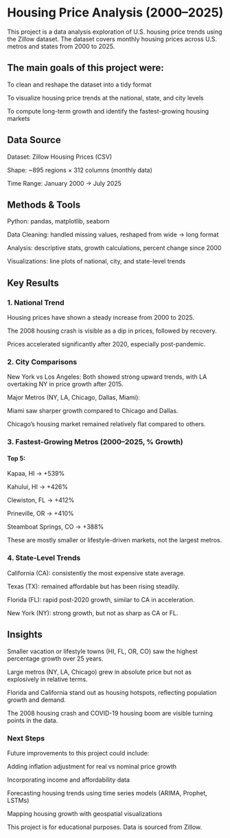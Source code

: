 # Housing Price Analysis (2000–2025)
This project is a data analysis exploration of U.S. housing price trends using the Zillow dataset. The dataset covers monthly housing prices across U.S. metros and states from 2000 to 2025.

## The main goals of this project were:

To clean and reshape the dataset into a tidy format

To visualize housing price trends at the national, state, and city levels

To compute long-term growth and identify the fastest-growing housing markets

## Data Source

Dataset: Zillow Housing Prices (CSV)

Shape: ~895 regions × 312 columns (monthly data)

Time Range: January 2000 → July 2025

## Methods & Tools

Python: pandas, matplotlib, seaborn

Data Cleaning: handled missing values, reshaped from wide → long format

Analysis: descriptive stats, growth calculations, percent change since 2000

Visualizations: line plots of national, city, and state-level trends

## Key Results
### 1. National Trend

Housing prices have shown a steady increase from 2000 to 2025.

The 2008 housing crash is visible as a dip in prices, followed by recovery.

Prices accelerated significantly after 2020, especially post-pandemic.

### 2. City Comparisons

New York vs Los Angeles: Both showed strong upward trends, with LA overtaking NY in price growth after 2015.

Major Metros (NY, LA, Chicago, Dallas, Miami):

Miami saw sharper growth compared to Chicago and Dallas.

Chicago’s housing market remained relatively flat compared to others.

### 3. Fastest-Growing Metros (2000–2025, % Growth)

#### Top 5:

Kapaa, HI → +539%

Kahului, HI → +426%

Clewiston, FL → +412%

Prineville, OR → +410%

Steamboat Springs, CO → +388%

These are mostly smaller or lifestyle-driven markets, not the largest metros.

### 4. State-Level Trends

California (CA): consistently the most expensive state average.

Texas (TX): remained affordable but has been rising steadily.

Florida (FL): rapid post-2020 growth, similar to CA in acceleration.

New York (NY): strong growth, but not as sharp as CA or FL.


## Insights

Smaller vacation or lifestyle towns (HI, FL, OR, CO) saw the highest percentage growth over 25 years.

Large metros (NY, LA, Chicago) grew in absolute price but not as explosively in relative terms.

Florida and California stand out as housing hotspots, reflecting population growth and demand.

The 2008 housing crash and COVID-19 housing boom are visible turning points in the data.


### Next Steps

Future improvements to this project could include:

Adding inflation adjustment for real vs nominal price growth

Incorporating income and affordability data

Forecasting housing trends using time series models (ARIMA, Prophet, LSTMs)

Mapping housing growth with geospatial visualizations

This project is for educational purposes. Data is sourced from Zillow.
